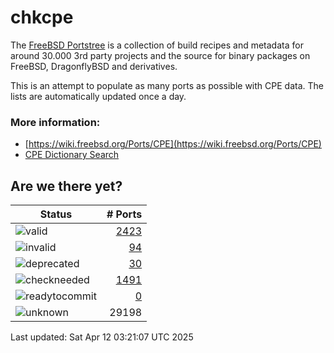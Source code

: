 # chkcpe

The [FreeBSD Portstree](https://cgit.freebsd.org/ports) is a collection of build recipes
and metadata for around 30.000 3rd party projects and the source for binary packages on
FreeBSD, DragonflyBSD and derivatives.

This is an attempt to populate as many ports as possible with CPE data. The lists are
automatically updated once a day.

### More information:
* [https://wiki.freebsd.org/Ports/CPE](https://wiki.freebsd.org/Ports/CPE)
* [CPE Dictionary Search](http://web.nvd.nist.gov/view/cpe/search)


## Are we there yet?

| Status                                                              | # Ports                                                                |
| --------------------------------------------------------------------| ---------------------------------------------------------------------: |
| ![valid](https://img.shields.io/badge/valid-brightgreen)            | [2423](https://github.com/decke/chkcpe/wiki/valid)                 |
| ![invalid](https://img.shields.io/badge/invalid-red)                | [94](https://github.com/decke/chkcpe/wiki/invalid)             |
| ![deprecated](https://img.shields.io/badge/deprecated-red)          | [30](https://github.com/decke/chkcpe/wiki/deprecated)       |
| ![checkneeded](https://img.shields.io/badge/checkneeded-orange)     | [1491](https://github.com/decke/chkcpe/wiki/checkneeded)     |
| ![readytocommit](https://img.shields.io/badge/readytocommit-orange) | [0](https://github.com/decke/chkcpe/wiki/readytocommit) |
| ![unknown](https://img.shields.io/badge/unknown-grey)               | 29198 | |

Last updated: Sat Apr 12 03:21:07 UTC 2025
